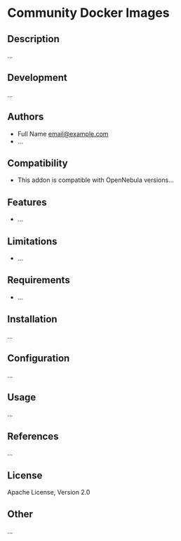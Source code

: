 # Community Docker Images

## Description

...

## Development

...

## Authors

* Full Name [<email@example.com>](email@example.com)
* ...

## Compatibility

* This addon is compatible with OpenNebula versions...

## Features

* ...

## Limitations

* ...

## Requirements

* ...

## Installation

...

## Configuration

...

## Usage

...

## References

...

## License

Apache License, Version 2.0

## Other

...
